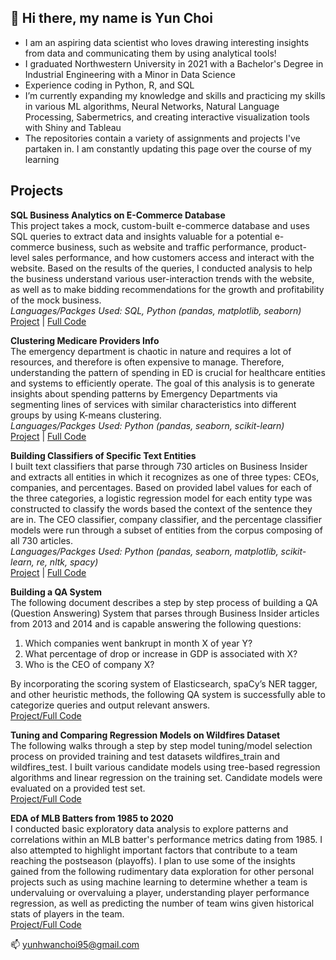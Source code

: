 ## 👋 Hi there, my name is Yun Choi

- I am an aspiring data scientist who loves drawing interesting insights from data and communicating them by using analytical tools!
- I graduated Northwestern University in 2021 with a Bachelor's Degree in Industrial Engineering with a Minor in Data Science
- Experience coding in Python, R, and SQL
- I’m currently expanding my knowledge and skills and practicing my skills in various ML algorithms, Neural Networks, Natural Language Processing, Sabermetrics, and creating interactive visualization tools with Shiny and Tableau
- The repositories contain a variety of assignments and projects I've partaken in. I am constantly updating this page over the course of my learning

## Projects

**SQL Business Analytics on E-Commerce Database**\
This project takes a mock, custom-built e-commerce database and uses SQL queries to extract data and insights valuable for a potential e-commerce business, such as website and traffic performance, product-level sales performance, and how customers access and interact with the website. Based on the results of the queries, I conducted analysis to help the business understand various user-interaction trends with the website, as well as to make bidding recommendations for the growth and profitability of the mock business.\
*Languages/Packges Used: SQL, Python (pandas, matplotlib, seaborn)*\
[Project](https://github.com/yunhwanchoi/SQL-Analysis-E-Commerce-Database/blob/main/README.md) | [Full Code](https://nbviewer.org/github/yunhwanchoi/SQL-Analysis-E-Commerce-Database/blob/main/SQL%20Business%20Analytics%20E-Commerce%20Database%20%28Code%29.ipynb)


**Clustering Medicare Providers Info**\
The emergency department is chaotic in nature and requires a lot of resources, and therefore is often expensive to manage. Therefore, understanding the pattern of spending in ED is crucial for healthcare entities and systems to efficiently operate. The goal of this analysis is to generate insights about spending patterns by Emergency Departments via segmenting lines of services with similar characteristics into different groups by using K-means clustering.\
*Languages/Packges Used: Python (pandas, seaborn, scikit-learn)*\
[Project](https://github.com/yunhwanchoi/Medicare-Clustering/blob/main/README.md) | [Full Code](https://nbviewer.org/github/yunhwanchoi/Medicare-Clustering/blob/main/Medicare%20Providers%20Clustering.ipynb)

**Building Classifiers of Specific Text Entities** \
I built text classifiers that parse through 730 articles on Business Insider and extracts all entities in which it recognizes as one of three types: CEOs, companies, and percentages. Based on provided label values for each of the three categories, a logistic regression model for each entity type was constructed to classify the words based the context of the sentence they are in. The CEO classifier, company classifier, and the percentage classifier models were run through a subset of entities from the corpus composing of all 730 articles. \
*Languages/Packges Used: Python (pandas, seaborn, matplotlib, scikit-learn, re, nltk, spacy)*\
[Project](https://github.com/yunhwanchoi/BI-Text-Classification/blob/main/README.md) | [Full Code](https://nbviewer.org/github/yunhwanchoi/BI-Text-Classification/blob/main/Text%20Classification%20Code.ipynb)


**Building a QA System**\
The following document describes a step by step process of building a QA (Question Answering) System that parses through Business Insider articles from 2013 and 2014 and is capable answering the following questions:

1. Which companies went bankrupt in month X of year Y?
2. What percentage of drop or increase in GDP is associated with X?
3. Who is the CEO of company X?

By incorporating the scoring system of Elasticsearch, spaCy’s NER tagger, and other heuristic methods, the following QA system is successfully able to categorize queries and output relevant answers.\
[Project/Full Code](https://nbviewer.org/github/yunhwanchoi/BI-QA-System/blob/main/Building%20a%20QA%20System.ipynb)

**Tuning and Comparing Regression Models on Wildfires Dataset**\
The following walks through a step by step model tuning/model selection process on provided training and test datasets wildfires_train and wildfires_test. I built various candidate models using tree-based regression algorithms and linear regression on the training set. Candidate models were evaluated on a provided test set.\
[Project/Full Code](https://nbviewer.org/github/yunhwanchoi/Wildfires-Regression/blob/main/Tuning%20and%20Comparing%20Models%20on%20Wildfires%20Dataset.ipynb) 

**EDA of MLB Batters from 1985 to 2020**\
I conducted basic exploratory data analysis to explore patterns and correlations within an MLB batter's performance metrics dating from 1985. I also attempted to highlight important factors that contribute to a team reaching the postseason (playoffs). I plan to use some of the insights gained from the following rudimentary data exploration for other personal projects such as using machine learning to determine whether a team is undervaluing or overvaluing a player, understanding player performance regression, as well as predicting the number of team wins given historical stats of players in the team.\
[Project/Full Code](https://nbviewer.org/github/yunhwanchoi/MLB-Batters-EDA/blob/main/EDA%20MLB%20Batters.ipynb)


📫 yunhwanchoi95@gmail.com

<!---
yunhwanchoi/yunhwanchoi is a ✨ special ✨ repository because its `README.md` (this file) appears on your GitHub profile.
You can click the Preview link to take a look at your changes.
--->
